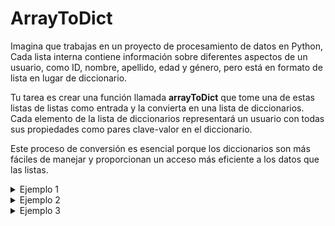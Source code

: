 # ArrayToDict
Imagina que trabajas en un proyecto de procesamiento de datos en Python, Cada lista interna contiene información sobre diferentes aspectos de un usuario, como ID, nombre, apellido, edad y género, pero está en formato de lista en lugar de diccionario.

Tu tarea es crear una función llamada **arrayToDict** que tome una de estas listas de listas como entrada y la convierta en una lista de diccionarios. Cada elemento de la lista de diccionarios representará un usuario con todas sus propiedades como pares clave-valor en el diccionario.

Este proceso de conversión es esencial porque los diccionarios son más fáciles de manejar y proporcionan un acceso más eficiente a los datos que las listas.

<details>
    <summary>Ejemplo 1</summary>

### Entrada
```python
[
    ['id -> 100', 'name -> brayan', 'lastname -> muñoz', 'age -> 23', 'gender -> male'], 
    ['id -> 101', 'name -> sara', 'age -> 25', 'gender -> female'], 
    ['id -> 102', 'name -> stiven', 'age -> 18', 'gender -> male'], 
    ['id -> 103', 'name -> valentina', 'age -> 30', 'gender -> female']
]
```

### Salida 
```python
[
    {
        'id ': ' 100', 
        'name ': ' brayan', 
        'lastname ': ' muñoz', 
        'age ': ' 23', 
        'gender ': ' male'
    }, 
    {
        'id ': ' 101', 
        'name ': ' sara', 
        'age ': ' 25', 
        'gender ': ' female'
    }, 
    {
        'id ': ' 102', 
        'name ': ' stiven', 
        'age ': ' 18', 
        'gender ': ' male'
    }, 
    {
        'id ': ' 103', 
        'name ': ' valentina', 
        'age ': ' 30', 
        'gender ': 
        ' female'
    }
]
```

</details>

<details>
    <summary>Ejemplo 2</summary>

### Entrada
```python
[
    ['id -> 110', 'name -> julio', 'age -> 30', 'gender -> male'], 
    ['id -> 111', 'name -> paola', 'age -> 40', 'gender -> female'], 
    ['id -> 112', 'name -> mauricio', 'age -> 35', 'gender -> male'], 
    ['id -> 123', 'name -> estefania', 'age -> 30', 'gender -> female']
]
```

### Salida 
```python
[
    {
        'id ': ' 110', 
        'name ': ' julio',
        'age ': ' 30', 
        'gender ': ' male'
    }, 
    {
        'id ': ' 111', 
        'name ': ' paola', 
        'age ': ' 40', 
        'gender ': ' female'
    }, 
    {
        'id ': ' 112', 
        'name ': ' mauricio', 
        'age ': ' 35', 
        'gender ': ' male'
    }, 
    {
        'id ': ' 123', 
        'name ': ' estefania', 
        'age ': ' 30', 
        'gender ': ' female'
    }
]
```

</details>

<details>
    <summary>Ejemplo 3</summary>

### Entrada
```python
[
    ['id -> 210', 'name -> pablo', 'age -> 35', 'gender -> male'], 
    ['id -> 211', 'name -> paula', 'age -> 20', 'gender -> female'], 
    ['id -> 212', 'name -> carlos', 'age -> 25', 'gender -> male'], 
    ['id -> 223', 'name -> dahiana', 'lastname -> lopez', 'age -> 21', 'gender -> female']
]
```

### Salida 
```python
[
    {
        'id ': ' 210', 
        'name ': ' pablo', 
        'age ': ' 35', 
        'gender ': ' male'
    }, 
    {
        'id ': ' 211', 
        'name ': ' paula', 
        'age ': ' 20', 
        'gender ': ' female'
    }, 
    {
        'id ': ' 212', 
        'name ': ' carlos', 
        'age ': ' 25', 
        'gender ': ' male'
    }, 
    {
        'id ': ' 223', 
        'name ': ' dahiana', 
        'lastname ': ' lopez', 
        'age ': ' 21', 
        'gender ': ' female'
    }
]
```

</details>
